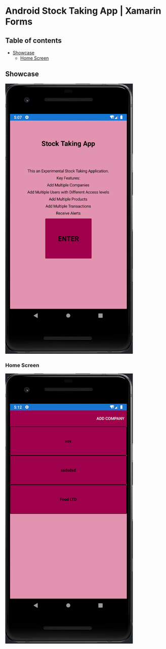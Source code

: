 # Android Stock Taking App | Xamarin Forms

## Table of contents
* [Showcase](#showcase)
  * [Home Screen](#home-screen)

## Showcase
![](pics/m1.gif)
### Home Screen
![](pics/m2.gif)

